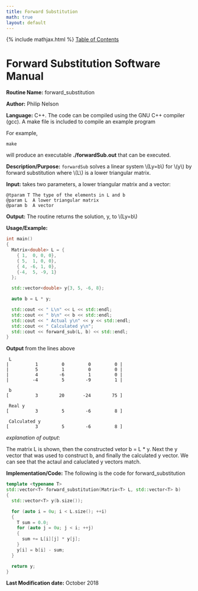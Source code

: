 ```yaml
---
title: Forward Substitution
math: true
layout: default
---
```

{% include mathjax.html %}
<a href="https://philipnelson5.github.io/math4610/SoftwareManual"> Table of Contents </a>
# Forward Substitution Software Manual

**Routine Name:** forward_substitution

**Author:** Philip Nelson

**Language:** C++. The code can be compiled using the GNU C++ compiler (gcc). A make file is included to compile an example program

For example,

```
make
```

will produce an executable **./forwardSub.out** that can be executed.

**Description/Purpose:** `forwardSub` solves a linear system \\(Ly=b\\) for \\(y\\) by forward substitution where \\(L\\) is a lower triangular matrix.

**Input:**  takes two parameters, a lower triangular matrix and a vector:

```
@tparam T The type of the elements in L and b
@param L  A lower triangular matrix
@param b  A vector
```

**Output:** The routine returns the solution, y, to \\(Ly=b\\)

**Usage/Example:**

``` cpp
int main()
{
  Matrix<double> L = {
    { 1,  0, 0, 0},
    { 5,  1, 0, 0},
    { 4, -6, 1, 0},
    {-4,  5, -9, 1}
  };

  std::vector<double> y{3, 5, -6, 8};

  auto b = L * y;

  std::cout << " L\n" << L << std::endl;
  std::cout << " b\n" << b << std::endl;
  std::cout << " Actual y\n" << y << std::endl;
  std::cout << " Calculated y\n";
  std::cout << forward_sub(L, b) << std::endl;
}
```

**Output** from the lines above

```
 L
|          1         0         0         0 |
|          5         1         0         0 |
|          4        -6         1         0 |
|         -4         5        -9         1 |

 b
[          3        20       -24        75 ]

 Real y
[          3         5        -6         8 ]

 Calculated y
[          3         5        -6         8 ]

```

_explanation of output_:

The matrix L is shown, then the constructed vetor b = L * y. Next the y vector that was used to construct b, and finally the calculated y vector. We can see that the actaul and caluclated y vectors match.

**Implementation/Code:** The following is the code for forward_substitution

``` cpp
template <typename T>
std::vector<T> forward_substitution(Matrix<T> L, std::vector<T> b)
{
  std::vector<T> y(b.size());

  for (auto i = 0u; i < L.size(); ++i)
  {
    T sum = 0.0;
    for (auto j = 0u; j < i; ++j)
    {
      sum += L[i][j] * y[j];
    }
    y[i] = b[i] - sum;
  }

  return y;
}
```

**Last Modification date:** October 2018

